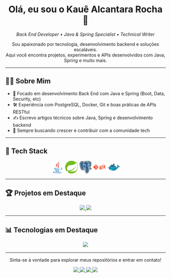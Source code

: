 <h1 align="center">Olá, eu sou o Kauê Alcantara Rocha 👋</h1>

<p align="center">
  <em>Back End Developer • Java & Spring Specialist • Technical Writer</em>
</p>

<p align="center">
  Sou apaixonado por tecnologia, desenvolvimento backend e soluções escaláveis.<br>
  Aqui você encontra projetos, experimentos e APIs desenvolvidos com Java, Spring e muito mais.
</p>

---

## 👨‍💻 Sobre Mim

- 🔭 Focado em desenvolvimento Back End com Java e Spring (Boot, Data, Security, etc)
- 🛠️ Experiência com PostgreSQL, Docker, Git e boas práticas de APIs RESTful
- ✍️ Escrevo artigos técnicos sobre Java, Spring e desenvolvimento backend
- 🚀 Sempre buscando crescer e contribuir com a comunidade tech

---

## 🚀 Tech Stack

<p align="center">
  <img src="https://github.com/devicons/devicon/blob/master/icons/java/java-original.svg" height="40" width="40"/>
  <img src="https://github.com/devicons/devicon/blob/master/icons/spring/spring-original.svg" height="40" width="40"/>
  <img src="https://github.com/devicons/devicon/blob/master/icons/postgresql/postgresql-original.svg" height="40" width="40"/>
  <img src="https://github.com/devicons/devicon/blob/master/icons/git/git-plain-wordmark.svg" height="40" width="40"/>
  <img src="https://github.com/devicons/devicon/blob/master/icons/docker/docker-original.svg" height="40" width="40"/>
</p>

---

## 🏆 Projetos em Destaque

<p align="center">
  <a href="https://github.com/Kaueroch/BankNote">
    <img src="https://github-readme-stats.vercel.app/api/pin/?username=Kaueroch&repo=BankNote&theme=github_dark&hide_border=true" />
  </a>
  <a href="[https://github.com/Kaueroch/Gerenciador-de-Tarefas](https://github.com/Kaueroch/Gerenciador-de-Tarefas)">
    <img src="https://github-readme-stats.vercel.app/api/pin/?username=Kaueroch&repo=Gerenciador-de-Tarefas&theme=github_dark&hide_border=true" />
  </a>
</p>

---

## 📊 Tecnologias em Destaque

<p align="center">
  <img width="41%" src="https://github-readme-stats.vercel.app/api/top-langs/?username=Kaueroch&layout=compact&hide_border=true&title_color=8f00ff&text_color=ffffff&bg_color=0d1117" />
</p>

---

<p align="center">
  Sinta-se à vontade para explorar meus repositórios e entrar em contato!
</p>
<p align="center">
  <a href="mailto:kaue.alcan@gmail.com">
    <img src="https://img.shields.io/badge/-kaue.alcan@gmail.com-D14836?style=flat-square&logo=Gmail&logoColor=white">
  </a>
  <a href="https://www.linkedin.com/in/kaue-alcantara-a06946138/">
    <img src="https://img.shields.io/badge/-LinkedIn-0077B5?style=flat-square&logo=Linkedin&logoColor=white">
  </a>
  <a href="https://github.com/Kaueroch">
    <img src="https://img.shields.io/badge/-GitHub-181717?style=flat-square&logo=github&logoColor=white">
  </a>
  <a href="https://medium.com/@KaueAlcantara">
    <img src="https://img.shields.io/badge/Technical%20Writer-8f00ff?style=flat-square&logo=bookstack&logoColor=white"/>
  </a>
</p>
